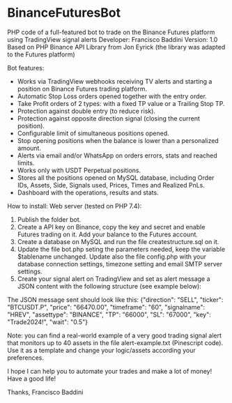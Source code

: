 # BinanceFuturesBot
PHP code of a full-featured bot to trade on the Binance Futures platform using TradingView signal alerts
Developer: Francisco Baddini
Version: 1.0
Based on PHP Binance API Library from Jon Eyrick (the library was adapted to the Futures platform)

Bot features:
- Works via TradingView webhooks receiving TV alerts and starting a position on Binance Futures trading platform.
- Automatic Stop Loss orders opened together with the entry order.
- Take Profit orders of 2 types: with a fixed TP value or a Trailing Stop TP.
- Protection against double entry (to reduce risk).
- Protection against opposite direction signal (closing the current position).
- Configurable limit of simultaneous positions opened.
- Stop opening positions when the balance is lower than a personalized amount.
- Alerts via email and/or WhatsApp on orders errors, stats and reached limits.
- Works only with USDT Perpetual positions.
- Stores all the positions opened on MySQL database, including Order IDs, Assets, Side, Signals used, Prices, Times and Realized PnLs.
- Dashboard with the operations, results and stats.

How to install:
Web server (tested on PHP 7.4):
1) Publish the folder bot.
2) Create a API key on Binance, copy the key and secret and enable Futures trading on it. Add your balance to the Futures account.
3) Create a database on MySQL and run the file createstructure.sql on it.
4) Update the file bot.php seting the parameters needed, keep the variable $tablename unchanged. Update also the file config.php with your database connection settings, timezone setting and email SMTP server settings.
5) Create your signal alert on TradingView and set as alert message a JSON content with the following structure (see example below):

The JSON message sent should look like this:
{"direction": "SELL", "ticker": "BTCUSDT.P", "price": "66470.00", "timeframe": "60", "signalname": "HREV", "assettype": "BINANCE", "TP": "66000", "SL": "67000", "key": "Trade2024!", "wait": "0.5"}

Note: you can find a real-world example of a very good trading signal alert that monitors up to 40 assets in the file alert-example.txt (Pinescript code). Use it as a template and change your logic/assets according your preferences.

I hope I can help you to automate your trades and make a lot of money! Have a good life!

Thanks,
Francisco Baddini
